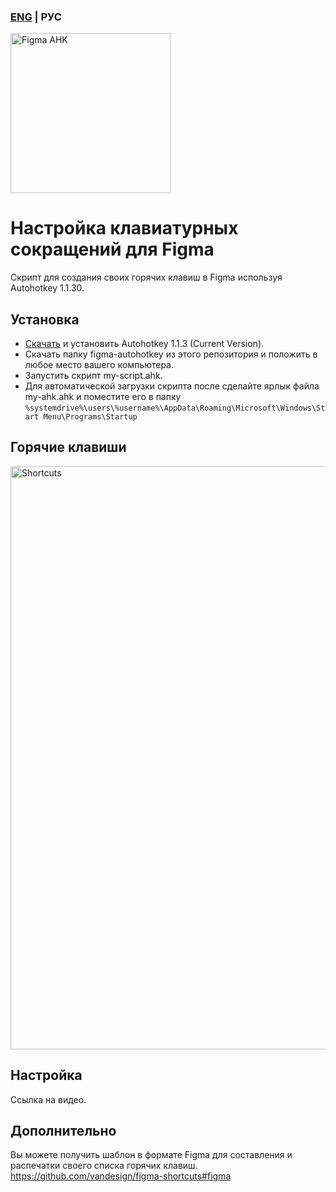 ### [ENG](https://github.com/vandesign/figma-autohotkey/blob/master/README.md) | РУС
<img width="256" alt="Figma AHK" src="https://github.com/vandesign/figma-autohotkey/blob/master/figma-autohotkey.png">

# Настройка клавиатурных сокращений для Figma
Скрипт для создания своих горячих клавиш в Figma используя Autohotkey 1.1.30.

## Установка
- [Скачать](https://www.autohotkey.com/) и установить Autohotkey 1.1.3 (Current Version).
- Скачать папку figma-autohotkey из этого репозитория и положить в любое место вашего компьютера.
- Запустить скрипт my-script.ahk.
- Для автоматической загрузки скрипта после сделайте ярлык файла my-ahk.ahk и поместите его в папку `%systemdrive%\users\%username%\AppData\Roaming\Microsoft\Windows\Start Menu\Programs\Startup`

## Горячие клавиши
<img width="933" alt="Shortcuts" src="https://github.com/vandesign/figma-autohotkey/blob/master/figma-autohotkey/figma/figma-shortcuts-windows-custom.png">

## Настройка
Ссылка на видео.

## Дополнительно
Вы можете получить шаблон в формате Figma для составления и распечатки своего списка горячих клавиш.
https://github.com/vandesign/figma-shortcuts#figma
